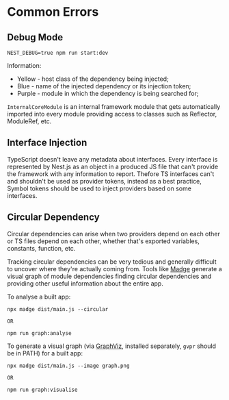 # Common Errors

## Debug Mode

```
NEST_DEBUG=true npm run start:dev
```

Information:

- Yellow - host class of the dependency being injected;
- Blue - name of the injected dependency or its injection token;
- Purple - module in which the dependency is being searched for;

`InternalCoreModule` is an internal framework module that gets automatically imported into every module providing access to classes such as Reflector, ModuleRef, etc.

## Interface Injection

TypeScript doesn't leave any metadata about interfaces. Every interface is represented by Nest.js as an object in a produced JS file that can't provide the framework with any information to report.
Thefore TS interfaces can't and shouldn't be used as provider tokens, instead as a best practice, Symbol tokens should be used to inject providers based on some interfaces.

## Circular Dependency

Circular dependencies can arise when two providers depend on each other or TS files depend on each other, whether that's exported variables, constants, function, etc.

Tracking circular dependencies can be very tedious and generally difficult to uncover where they're actually coming from.
Tools like [Madge](https://www.npmjs.com/package/madge) generate a visual graph of module dependencies finding circular dependencies and providing other useful information about the entire app.

To analyse a built app:

```
npx madge dist/main.js --circular

OR

npm run graph:analyse
```

To generate a visual graph (via [GraphViz](https://www.graphviz.org), installed separately, `gvpr` should be in PATH) for a built app:

```
npx madge dist/main.js --image graph.png

OR

npm run graph:visualise
```
